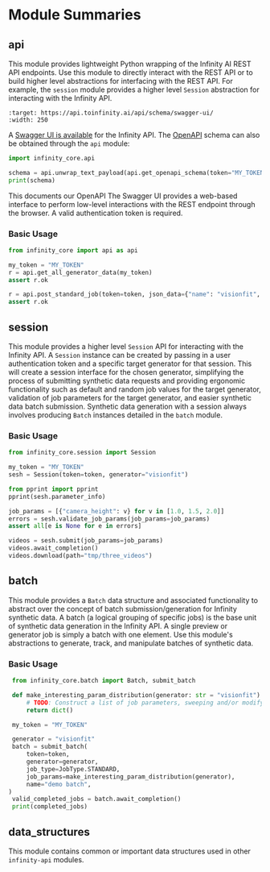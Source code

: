 # Module Summaries

## api

This module provides lightweight Python wrapping of the Infinity AI REST API endpoints. Use this module to directly interact with the REST API or to build higher level abstractions for interfacing with the REST API. For example, the `session` module provides a higher level `Session` abstraction for interacting with the Infinity API.

```{image} https://static1.smartbear.co/swagger/media/assets/images/swagger_logo.svg
:target: https://api.toinfinity.ai/api/schema/swagger-ui/
:width: 250
```

A [Swagger UI is available](https://api.toinfinity.ai/api/schema/swagger-ui/) for the Infinity API. The [OpenAPI](https://www.openapis.org/) schema can also be obtained through the `api` module:

```python
import infinity_core.api

schema = api.unwrap_text_payload(api.get_openapi_schema(token="MY_TOKEN"))
print(schema)
```

This documents our OpenAPI The Swagger UI provides a web-based interface to perform low-level interactions with the REST endpoint through the browser. A valid authentication token is required.

### Basic Usage

```python
from infinity_core import api as api

my_token = "MY_TOKEN"
r = api.get_all_generator_data(my_token)
assert r.ok

r = api.post_standard_job(token=token, json_data={"name": "visionfit", "param_values": {}})
assert r.ok
```

## session

This module provides a higher level `Session` API for interacting with the Infinity API. A `Session` instance can be created by passing in a user authentication token and a specific target generator for that session. This will create a session interface for the chosen generator, simplifying the process of submitting synthetic data requests and providing ergonomic functionality such as default and random job values for the target generator, validation of job parameters for the target generator, and easier synthetic data batch submission. Synthetic data generation with a session always involves producing `Batch` instances detailed in the `batch` module.

### Basic Usage

```python
from infinity_core.session import Session

my_token = "MY_TOKEN"
sesh = Session(token=token, generator="visionfit")

from pprint import pprint
pprint(sesh.parameter_info)

job_params = [{"camera_height": v} for v in [1.0, 1.5, 2.0]]
errors = sesh.validate_job_params(job_params=job_params)
assert all[e is None for e in errors]

videos = sesh.submit(job_params=job_params)
videos.await_completion()
videos.download(path="tmp/three_videos")
```

## batch

This module provides a `Batch` data structure and associated functionality to abstract over the concept of batch submission/generation for Infinity synthetic data. A batch (a logical grouping of specific jobs) is the base unit of synthetic data generation in the Infinity API. A single preview or generator job is simply a batch with one element. Use this module's abstractions to generate, track, and manipulate batches of synthetic data.

### Basic Usage

```python
 from infinity_core.batch import Batch, submit_batch

 def make_interesting_param_distribution(generator: str = "visionfit") -> Dict[str, Any]:
     # TODO: Construct a list of job parameters, sweeping and/or modifying parameters as desired.
     return dict()

 my_token = "MY_TOKEN"

 generator = "visionfit"
 batch = submit_batch(
     token=token,
     generator=generator,
     job_type=JobType.STANDARD,
     job_params=make_interesting_param_distribution(generator),
     name="demo batch",
)
 valid_completed_jobs = batch.await_completion()
 print(completed_jobs)
```

## data_structures

This module contains common or important data structures used in other `infinity-api` modules.
